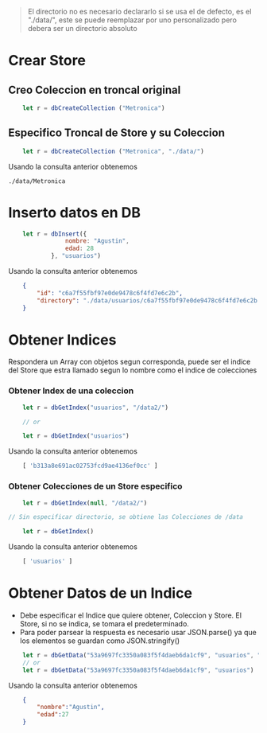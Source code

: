 


> El directorio no es necesario declararlo si se usa el de defecto, es el "./data/", este se puede reemplazar por uno personalizado pero debera ser un directorio absoluto

# Crear Store

## Creo Coleccion en troncal original
```js
    let r = dbCreateCollection ("Metronica")
```

## Especifico Troncal de Store y su Coleccion

```js
    let r = dbCreateCollection ("Metronica", "./data/")
```

Usando la consulta anterior obtenemos 

`./data/Metronica`

# Inserto datos en DB

```js
    let r = dbInsert({
                nombre: "Agustin",
                edad: 28
            }, "usuarios")

```

Usando la consulta anterior obtenemos 

```json
    {
        "id": "c6a7f55fbf97e0de9478c6f4fd7e6c2b",
        "directory": "./data/usuarios/c6a7f55fbf97e0de9478c6f4fd7e6c2b.json"
    }
```

# Obtener Indices

Respondera un Array con objetos segun corresponda, puede ser el indice del Store que estra llamado segun lo nombre como el indice de colecciones

### Obtener Index de una coleccion

```js
    let r = dbGetIndex("usuarios", "/data2/")

    // or

    let r = dbGetIndex("usuarios")
```

Usando la consulta anterior obtenemos

```js
    [ 'b313a8e691ac02753fcd9ae4136ef0cc' ]
```


### Obtener Colecciones de un Store especifico

```js
    let r = dbGetIndex(null, "/data2/")

// Sin especificar directorio, se obtiene las Colecciones de /data

    let r = dbGetIndex()
```

Usando la consulta anterior obtenemos

```js
    [ 'usuarios' ]
```

# Obtener Datos de un Indice

- Debe especificar el Indice que quiere obtener, Coleccion y Store. El Store, si no se indica, se tomara el predeterminado.
- Para poder parsear la respuesta es necesario usar JSON.parse() ya que los elementos se guardan como JSON.stringify()


```js
    let r = dbGetData("53a9697fc3350a083f5f4daeb6da1cf9", "usuarios", "./data/")
    // or
    let r = dbGetData("53a9697fc3350a083f5f4daeb6da1cf9", "usuarios")
```

Usando la consulta anterior obtenemos

```json
    {
        "nombre":"Agustin",
        "edad":27
    }
```
